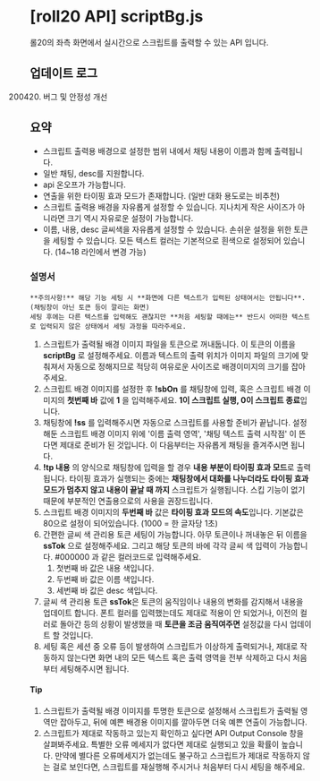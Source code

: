# [roll20 API] scriptBg.js

롤20의 좌측 화면에서 실시간으로 스크립트를 출력할 수 있는 API 입니다.

## 업데이트 로그
200420. 버그 및 안정성 개선

## 요약

- 스크립트 출력용 배경으로 설정한 범위 내에서 채팅 내용이 이름과 함께 출력됩니다. 
- 일반 채팅, desc를 지원합니다.
- api 온오프가 가능합니다. 
- 연출을 위한 타이핑 효과 모드가 존재합니다. (일반 대화 용도로는 비추천)
- 스크립트 출력용 배경을 자유롭게 설정할 수 있습니다. 지나치게 작은 사이즈가 아니라면 크기 역시 자유로운 설정이 가능합니다. 
- 이름, 내용, desc 글씨색을 자유롭게 설정할 수 있습니다. 손쉬운 설정을 위한 토큰을 세팅할 수 있습니다. 모든 텍스트 컬러는 기본적으로 흰색으로 설정되어 있습니다. (14~18 라인에서 변경 가능)



### 설명서

```
**주의사항!** 해당 기능 세팅 시 **화면에 다른 텍스트가 입력된 상태여서는 안됩니다**.(채팅창이 아닌 토큰 등이 깔리는 화면)
세팅 후에는 다른 텍스트를 입력해도 괜찮지만 **처음 세팅할 때에는** 반드시 어떠한 텍스트로 입력되지 않은 상태에서 세팅 과정을 따라주세요. 
```

1. 스크립트가 출력될 배경 이미지 파일을 토큰으로 꺼내둡니다. 이 토큰의 이름을 **scriptBg** 로 설정해주세요.
   이름과 텍스트의 출력 위치가 이미지 파일의 크기에 맞춰져서 자동으로 정해지므로 적당히 여유로운 사이즈로 배경이미지의 크기를 잡아주세요. 
2. 스크립트 배경 이미지를 설정한 후 **!sbOn** 를 채팅창에 입력, 혹은 스크립트 배경 이미지의 **첫번째 바** 값에 **1** 을 입력해주세요. **1이 스크립트 실행, 0이 스크립트 종료**입니다.
3. 채팅창에 **!ss** 를 입력해주시면 자동으로 스크립트를 사용할 준비가 끝납니다. 설정해둔 스크립트 배경 이미지 위에 '이름 출력 영역', '채팅 텍스트 출력 시작점' 이 뜬다면 제대로 준비가 된 것입니다. 이 다음부터는 자유롭게 채팅을 즐겨주시면 됩니다.
4. **!tp 내용** 의 양식으로 채팅창에 입력을 할 경우 **내용 부분이 타이핑 효과 모드**로 출력됩니다. 타이핑 효과가 실행되는 중에는 **채팅창에서 대화를 나누더라도 타이핑 효과 모드가 멈추지 않고 내용이 끝날 때 까지** 스크립트가 실행됩니다. 스킵 기능이 없기 때문에 부분적인 연출용으로의 사용을 권장드립니다. 
5. 스크립트 배경 이미지의 **두번째 바** 값은 **타이핑 효과 모드의 속도**입니다. 기본값은 80으로 설정이 되어있습니다. (1000 = 한 글자당 1초)
6. 간편한 글씨 색 관리용 토큰 세팅이 가능합니다. 아무 토큰이나 꺼내놓은 뒤 이름을 **ssTok** 으로 설정해주세요. 그리고 해당 토큰의 바에 각각 글씨 색 입력이 가능합니다. #000000 과 같은 컬러코드로 입력해주세요.
   1. 첫번째 바 값은 내용 색입니다.
   2. 두번째 바 값은 이름 색입니다.
   3. 세번째 바 값은 desc 색입니다.
7. 글씨 색 관리용 토큰 **ssTok**은 토큰의 움직임이나 내용의 변화를 감지해서 내용을 업데이트 합니다. 폰트 컬러를 입력했는데도 제대로 적용이 안 되었거나, 이전의 컬러로 돌아간 등의 상황이 발생했을 때 **토큰을 조금 움직여주면** 설정값을 다시 업데이트 할 것입니다.
8. 세팅 혹은 세션 중 오류 등이 발생하여 스크립트가 이상하게 출력되거나, 제대로 작동하지 않는다면 화면 내의 모든 텍스트 혹은 출력 영역을 전부 삭제하고 다시 처음부터 세팅해주시면 됩니다. 


#### Tip
1. 스크립트가 출력될 배경 이미지를 투명한 토큰으로 설정해서 스크립트가 출력될 영역만 잡아두고, 뒤에 예쁜 배경용 이미지를 깔아두면 더욱 예쁜 연출이 가능합니다.
2. 스크립트가 제대로 작동하고 있는지 확인하고 싶다면 API Output Console 창을 살펴봐주세요. 특별한 오류 메세지가 없다면 제대로 실행되고 있을 확률이 높습니다. 만약에 별다른 오류메세지가 없는데도 불구하고 스크립트가 제대로 작동하지 않는 걸로 보인다면, 스크립트를 재실행해 주시거나 처음부터 다시 세팅을 해주세요. 